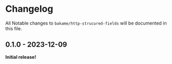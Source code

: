 # Changelog

All Notable changes to `bakame/http-strucured-fields` will be documented in this file.

## 0.1.0 - 2023-12-09

**Initial release!**
